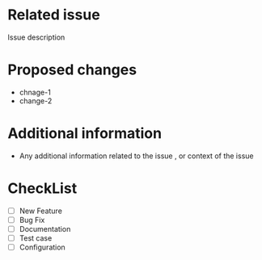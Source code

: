 # Related issue
Issue description

# Proposed changes
- chnage-1
- change-2

# Additional information
- Any additional information related to the issue , or context of the issue

# CheckList
- [ ] New Feature
- [ ] Bug Fix
- [ ] Documentation
- [ ] Test case
- [ ] Configuration

